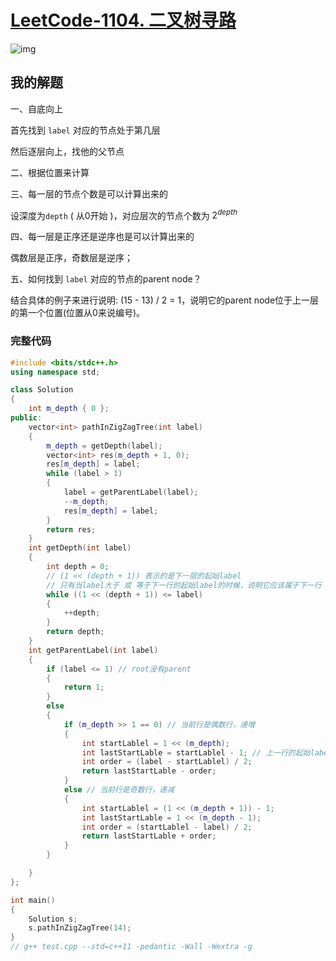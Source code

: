 # [LeetCode-1104. 二叉树寻路](https://leetcode.cn/problems/path-in-zigzag-labelled-binary-tree/)

![img](https://assets.leetcode.cn/aliyun-lc-upload/uploads/2019/06/28/tree.png)

## 我的解题

一、自底向上

首先找到 `label` 对应的节点处于第几层

然后逐层向上，找他的父节点

二、根据位置来计算

三、每一层的节点个数是可以计算出来的

设深度为`depth` ( 从0开始 )，对应层次的节点个数为 $2^{depth}$ 

四、每一层是正序还是逆序也是可以计算出来的

偶数层是正序，奇数层是逆序；

五、如何找到 `label` 对应的节点的parent node？

结合具体的例子来进行说明: (15 - 13) / 2 = 1，说明它的parent node位于上一层的第一个位置(位置从0来说编号)。

### 完整代码

```C++
#include <bits/stdc++.h>
using namespace std;

class Solution
{
	int m_depth { 0 };
public:
	vector<int> pathInZigZagTree(int label)
	{
		m_depth = getDepth(label);
		vector<int> res(m_depth + 1, 0);
		res[m_depth] = label;
		while (label > 1)
		{
			label = getParentLabel(label);
			--m_depth;
			res[m_depth] = label;
		}
		return res;
	}
	int getDepth(int label)
	{
		int depth = 0;
		// (1 << (depth + 1)) 表示的是下一层的起始label
		// 只有当label大于 或 等于下一行的起始label的时候，说明它应该属于下一行
		while ((1 << (depth + 1)) <= label)
		{
			++depth;
		}
		return depth;
	}
	int getParentLabel(int label)
	{
		if (label <= 1) // root没有parent
		{
			return 1;
		}
		else
		{
			if (m_depth >> 1 == 0) // 当前行是偶数行，递增
			{
				int startLablel = 1 << (m_depth);
				int lastStartLable = startLablel - 1; // 上一行的起始label
				int order = (label - startLablel) / 2;
				return lastStartLable - order;
			}
			else // 当前行是奇数行，递减
			{
				int startLablel = (1 << (m_depth + 1)) - 1;
				int lastStartLable = 1 << (m_depth - 1);
				int order = (startLablel - label) / 2;
				return lastStartLable + order;
			}
		}

	}
};

int main()
{
	Solution s;
	s.pathInZigZagTree(14);
}
// g++ test.cpp --std=c++11 -pedantic -Wall -Wextra -g


```

